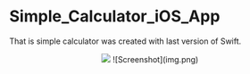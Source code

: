 # Simple_Calculator_iOS_App
That is simple calculator was created with last version of Swift.
<p align="center">
 <img src="https://github.com/ula1990/Simple_Calculator_iOS_App/edit/master/img.png" width="150" heigh="300" />
 ![Screenshot](img.png)
 </p>
